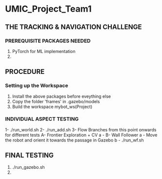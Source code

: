 # UMIC_Project_Team1
## THE TRACKING &amp; NAVIGATION CHALLENGE

### PREREQUISITE PACKAGES NEEDED
1. PyTorch for ML implementation
2. 

## PROCEDURE

### Setting up the Workspace

1. Install the above packages before eveything else
2. Copy the folder 'frames' in .gazebo/models
3. Build the workspace mybot_ws(Project)

### INDIVIDUAL ASPECT TESTING

1- ./run_world.sh
2- ./run_add.sh
3- Flow Branches from this point onwards for different tests
    A- Frontier Exploration + CV
		a - 
	B- Wall Follower
		a - Move the robot and orient it towards the passage in Gazebo
		b - ./run_wf.sh  

## FINAL TESTING

1. ./run_gazebo.sh
2. 
